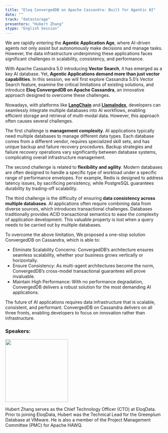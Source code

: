 ```yaml
---
title: "Eloq ConvergedDB on Apache Cassandra: Built for Agentic AI"
date: ""
track: "datastorage"
presenters: "Hubert Zhang"
stype: "English Session"
--- 
```


We are rapidly entering the **Agentic Application Age**, where AI-driven agents not only assist but autonomously make decisions and manage tasks. However, the data infrastructure underpinning these applications faces significant challenges in scalability, consistency, and performance.

With Apache Cassandra 5.0 introducing **Vector Search**, it has emerged as a key AI database. Yet, **Agentic Applications demand more than just vector capabilities**. In this session, we will first explore Cassandra 5.0’s Vector Search feature, examine the critical limitations of existing solutions, and introduce **Eloq ConvergedDB on Apache Cassandra**, an innovative approach designed to overcome these challenges.

Nowadays, with platforms like [**LangChain**](https://www.langchain.com/) and [**LlamaIndex**](https://www.llamaindex.ai/), developers can seamlessly integrate multiple databases into AI workflows, enabling efficient storage and retrieval of multi-modal data. However, this approach often causes several challenges.

The first challenge is **management complexity**. AI applications typically need multiple databases to manage different data types. Each database comes from a different vendor, requires specialized skill sets, and has unique backup and failure recovery procedures. Backup strategies and failure recovery operations vary significantly between database systems, complicating overall infrastructure management. 

The second challenge is related to **flexibility and agility**. Modern databases are often designed to handle a specific type of workload under a specific range of performance envelopes. For example, Redis is designed to address latency issues, by sacrificing persistency, while PostgreSQL guarantees durability by trading-off scalability. 

The third challenge is the difficulty of ensuring **data consistency across multiple databases**. AI applications often require combining data from diverse sources, which introduces transactional challenges. Databases traditionally provides ACID transactional semantics to ease the complexity of application development. This valuable property is lost when a query needs to be carried out by multiple databases. 

To overcome the above limitation, We proposed a one-stop solution ConvergedDB on Cassandra, which is able to:

- Eliminate Scalability Concerns: ConvergedDB’s architecture ensures seamless scalability, whether your business grows vertically or horizontally.
- Ensure Consistency: As multi-agent architectures become the norm, ConvergedDB’s cross-model transactional guarantees will prove invaluable.
- Maintain High Performance: With no performance degradation, ConvergedDB delivers a robust solution for the most demanding AI applications.

The future of AI applications requires data infrastructure that is scalable, consistent, and performant. ConvergedDB on Cassandra delivers on all three fronts, enabling developers to focus on innovation rather than infrastructure.

### Speakers:

<img src="https://sessionize.com/image/a965-400o400o1-E9kixxxRCcLxkKoQ9y7dRC.png" width="200" /><br/>

Hubert Zhang serves as the Chief Technology Officer (CTO) at EloqData. Prior to joining EloqData, Hubert was the Technical Lead for the Greenplum Database at VMware. He is also a member of the Project Management Committee (PMC) for Apache HAWQ.